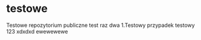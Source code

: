 # testowe
Testowe repozytorium publiczne test raz dwa 
1.Testowy przypadek testowy 123  xdxdxd  ewewewewe 
 
